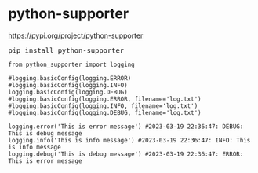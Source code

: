 # python-supporter

https://pypi.org/project/python-supporter
<pre>
pip install python-supporter
</pre>

```
from python_supporter import logging

#logging.basicConfig(logging.ERROR)
#logging.basicConfig(logging.INFO)
logging.basicConfig(logging.DEBUG)
#logging.basicConfig(logging.ERROR, filename='log.txt')
#logging.basicConfig(logging.INFO, filename='log.txt')
#logging.basicConfig(logging.DEBUG, filename='log.txt')

logging.error('This is error message') #2023-03-19 22:36:47: DEBUG: This is debug message
logging.info('This is info message') #2023-03-19 22:36:47: INFO: This is info message
logging.debug('This is debug message') #2023-03-19 22:36:47: ERROR: This is error message
```
